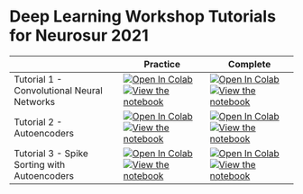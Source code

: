 # Deep Learning Workshop Tutorials for Neurosur 2021

||Practice|Complete|
| --- | --- | --- |
|Tutorial 1 - Convolutional Neural Networks|[![Open In Colab](https://colab.research.google.com/assets/colab-badge.svg)](https://colab.research.google.com/github/btolooshams/compneuro-workshop-2021/blob/master/tutorials/T1-vision-cnn-practice.ipynb) [![View the notebook](https://img.shields.io/badge/render-nbviewer-orange.svg)](https://nbviewer.jupyter.org/github/btolooshams/compneuro-workshop-2021/blob/master/tutorials/T1-vision-cnn-practice.ipynb?flush_cache=true)   |    [![Open In Colab](https://colab.research.google.com/assets/colab-badge.svg)](https://colab.research.google.com/github/btolooshams/compneuro-workshop-2021/blob/master/tutorials/T1-vision-cnn.ipynb) [![View the notebook](https://img.shields.io/badge/render-nbviewer-orange.svg)](https://nbviewer.jupyter.org/github/btolooshams/compneuro-workshop-2021/blob/master/tutorials/T1-vision-cnn.ipynb?flush_cache=true) |
|Tutorial 2 - Autoencoders |[![Open In Colab](https://colab.research.google.com/assets/colab-badge.svg)](https://colab.research.google.com/github/btolooshams/compneuro-workshop-2021/blob/master/tutorials/T2-autoencoders-practice.ipynb) [![View the notebook](https://img.shields.io/badge/render-nbviewer-orange.svg)](https://nbviewer.jupyter.org/github/btolooshams/compneuro-workshop-2021/blob/master/tutorials/T2-autoencoders-practice.ipynb?flush_cache=true)   |    [![Open In Colab](https://colab.research.google.com/assets/colab-badge.svg)](https://colab.research.google.com/github/btolooshams/compneuro-workshop-2021/blob/master/tutorials/T2-autoencoders.ipynb) [![View the notebook](https://img.shields.io/badge/render-nbviewer-orange.svg)](https://nbviewer.jupyter.org/github/btolooshams/compneuro-workshop-2021/blob/master/tutorials/T2-autoencoders.ipynb?flush_cache=true) |
|Tutorial 3 - Spike Sorting with Autoencoders |[![Open In Colab](https://colab.research.google.com/assets/colab-badge.svg)](https://colab.research.google.com/github/btolooshams/compneuro-workshop-2021/blob/master/tutorials/T3-spike-sorting-practice.ipynb) [![View the notebook](https://img.shields.io/badge/render-nbviewer-orange.svg)](https://nbviewer.jupyter.org/github/btolooshams/compneuro-workshop-2021/blob/master/tutorials/T3-spike-sorting-practice.ipynb?flush_cache=true)   |    [![Open In Colab](https://colab.research.google.com/assets/colab-badge.svg)](https://colab.research.google.com/github/btolooshams/compneuro-workshop-2021/blob/master/tutorials/T3-spike-sorting.ipynb) [![View the notebook](https://img.shields.io/badge/render-nbviewer-orange.svg)](https://nbviewer.jupyter.org/github/btolooshams/compneuro-workshop-2021/blob/master/tutorials/T3-spike-sorting.ipynb?flush_cache=true) |
